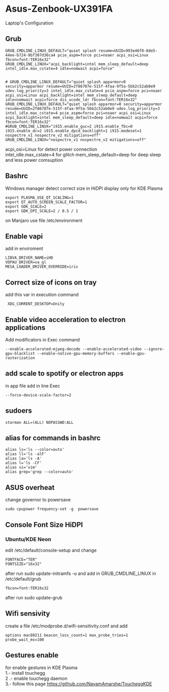 # Asus-Zenbook-UX391FA

Laptop's Configuration


## Grub

```
GRUB_CMDLINE_LINUX_DEFAULT="quiet splash resume=UUID=993e46f0-8de5-44ee-b724-9bf307d36ca4 pcie_aspm=force pci=noaer acpi_osi=Linux fbcon=font:TER16x32"  
GRUB_CMDLINE_LINUX="acpi_backlight=intel mem_sleep_default=deep intel_idle.max_cstate=4 idle=nomwait acpi=force"


# GRUB_CMDLINE_LINUX_DEFAULT="quiet splash apparmor=0 security=apparmor resume=UUID=2f86707e-515f-4faa-9f5a-5bb2c52ab0e9 udev.log_priority=3 intel_idle.max_cstate=4 pcie_aspm=force pci=noaer acpi_osi=Linux acpi_backlight=intel mem_sleep_default=deep idle=nomwait acpi=force dis_ucode_ldr fbcon=font:TER16x32"
GRUB_CMDLINE_LINUX_DEFAULT="quiet splash apparmor=0 security=apparmor resume=UUID=2f86707e-515f-4faa-9f5a-5bb2c52ab0e9 udev.log_priority=3 intel_idle.max_cstate=4 pcie_aspm=force pci=noaer acpi_osi=Linux acpi_backlight=intel mem_sleep_default=deep idle=nomwait acpi=force fbcon=font:TER16x32"
#GRUB_CMDLINE_LINUX="i915.enable_guc=2 i915.enable_fbc=0 i915.enable_dc=2 i915.enable_dpcd_backlight=1 i915.modeset=1 nospectre_v1 nospectre_v2 mitigations=off"
GRUB_CMDLINE_LINUX="nospectre_v1 nospectre_v2 mitigations=off"

```  
acpi_osi=Linux  for detect power connection  
intel_idle.max_cstate=4 for glitch
mem_sleep_default=deep for deep sleep and less power comsuption



## Bashrc
Windows manager detect correct size in HiDPI display  only for KDE Plasma  

```
export PLASMA_USE_QT_SCALING=1  
export QT_AUTO_SCREEN_SCALE_FACTOR=1  
export GDK_SCALE=2  
export GDK_DPI_SCALE=2 / 0.5 / 1  
```
  
on Manjaro use file /etc/environment   
  

## Enable vapi  

add in enviroment  

```
LIBVA_DRIVER_NAME=iHD
VDPAU_DRIVER=va_gl
MESA_LOADER_DRIVER_OVERRIDE=iris   
```

## Correct size of icons on tray  

 add this var in execution command  
```  
 XDG_CURRENT_DESKTOP=Unity  
```  
 

## Enable video acceleration to electron applications  

Add modificators in Exec command  

```
--enable-accelerated-mjpeg-decode --enable-accelerated-video --ignore-gpu-blacklist --enable-native-gpu-memory-buffers --enable-gpu-rasterization  
``` 


## add scale to spotify or electron apps

in app file add in line Exec


```
--force-device-scale-factor=2
```

## sudoers
```
starman ALL=(ALL) NOPASSWD:ALL  
```


## alias for commands in bashrc
```  
alias ls='ls --color=auto'  
alias ll='ls -alF'  
alias la='ls -A'  
alias l='ls -CF'  
alias vi='vim'  
alias grep='grep --color=auto'  
```

## ASUS overheat  

change governor to powersave

```
sudo cpupower frequency-set -g  powersave  
```

## Console Font Size HiDPI

### Ubuntu/KDE Neon

edit /etc/default/console-setup and change  
```  
FONTFACE="TER"
FONTSIZE="16x32"
```  
after run  sudo update-initramfs -u and add in GRUB_CMDLINE_LINUX in  /etc/default/grub  
```  
fbcon=font:TER16x32  
```  
after run sudo update-grub  


## Wifi sensivity

create a file /etc/modprobe.d/wifi-sensitivity.conf and add  
```
options mac80211 beacon_loss_count=1 max_probe_tries=1 probe_wait_ms=100  
```

## Gestures enable

for enable gestures in KDE Plasma  
1.- install touchegg  
2 .- enable touchegg daemon  
3.- follow this page https://github.com/NayamAmarshe/ToucheggKDE  
